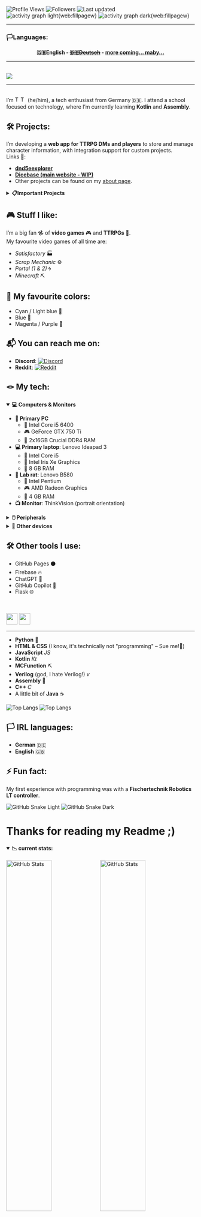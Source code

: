 ![Profile Views](https://komarev.com/ghpvc/?username=doctor-versum&color=9e4c98) ![Followers](https://img.shields.io/github/followers/doctor-versum?label=Followers&style=default&color=9e4c98) ![Last updated](generated/data/updated.svg)
![activity graph light{web:fillpagew}](generated/contr-graph/contributions-graph-light.svg#gh-light-mode-only)
![activity graph dark{web:fillpagew}](generated/contr-graph/contributions-graph-dark.svg#gh-dark-mode-only)

---

<h3>🏳️Languages: </h3>
<p align="center" style="text-decoration: none;"><strong>🇬🇧English -
<s><a href="readme-de-de.md">🇩🇪Deutsch</a></s> -
<a href="contribute.md">more coming... maby...</a></strong></p>

---

<br>
<img src="assets/text/hi_there/text.svg"/>

---

<br>

<div>I’m <img src="assets/text/tobias/dark.svg#gh-dark-mode-only" alt="Tobias" height=15em/><img src="assets/text/tobias/light.svg#gh-light-mode-only" alt="Tobias" height=15em/> (he/him), a tech enthusiast from Germany 🇩🇪. I attend a school focused on technology, where I’m currently learning <strong>Kotlin</strong> and <strong>Assembly</strong>.</div>

## 🛠️ Projects:
I’m developing a **web app for TTRPG DMs and players** to store and manage character information, with integration support for custom projects.  
Links 🔗:
- [**dnd5eexplorer**](https://doctor-versum.github.io/dnd5eexplorer)
- [**Dicebase (main website - WIP)**](https://dicebase.web.app)  
- Other projects can be found on my [about page](https://doctor-versum.github.io).

<details>
  <summary><strong>📋Important Projects</strong></summary>
  <a href="https://github.com/doctor-versum/dnd5eexplorer"><img src="generated/cards/repo-card-1.svg" width=100% alt="repo card 1" /></a>
  <a href="https://github.com/doctor-versum/lp_cover"><img src="generated/cards/repo-card-2.svg" width=49% alt="repo card 2" /></a>
  <a href="https://github.com/doctor-versum/pyduino"><img src="generated/cards/repo-card-3.svg" width=50% alt="repo card 3" /></a>
  <a href="https://github.com/doctor-versum/DnDbase"><img src="generated/cards/repo-card-4.svg" width=49% alt="repo card 4" /></a>
  <a href="https://github.com/doctor-versum/InsectorWiki"><img src="generated/cards/repo-card-5.svg" width=50% alt="repo card 5" /></a>
</details>

## 🎮 Stuff I like:
I’m a big fan 𖣘 of **video games** 🎮 and **TTRPGs** 🧝.  
My favourite video games of all time are:
- *Satisfactory* 🏭
- *Scrap Mechanic* ⚙️
- *Portal (1 & 2)* 🌀
- *Minecraft* ⛏️

## 🎨 My favourite colors:
- Cyan / Light blue 🩵
- Blue 💙
- Magenta / Purple 💜

## 📬 You can reach me on:
- **Discord**: [![Discord](https://img.shields.io/badge/Discord-@doctor__versum-5865F2?logo=discord&logoColor=white)](https://discord.com/users/739625061337530418)
- **Reddit**: [![Reddit](https://img.shields.io/badge/reddit-u%2Fdoctor__versum-FF4500?logo=reddit&logoColor=white)](https://www.reddit.com/user/doctor_versum)

## 🪢 My tech:
<details open>
  <summary><strong>💻 Computers & Monitors</strong></summary>
  <ul>
    <li><strong>👾 Primary PC</strong>
      <ul>
        <li>🔧 Intel Core i5 6400</li>
        <li>🎮 GeForce GTX 750 Ti</li>
        <li>🧠 2x16GB Crucial DDR4 RAM</li>
      </ul>
    </li>
    <li><strong>💻 Primary laptop</strong>: Lenovo Ideapad 3
      <ul>
        <li>🔧 Intel Core i5</li>
        <li>🎨 Intel Iris Xe Graphics</li>
        <li>🧠 8 GB RAM</li>
      </ul>
    </li>
    <li><strong>🧪 Lab rat</strong>: Lenovo B580
      <ul>
        <li>🔧 Intel Pentium</li>
        <li>🎮 AMD Radeon Graphics</li>
        <li>🧠 4 GB RAM</li>
      </ul>
    </li>
    <li><strong>📺 Monitor</strong>: ThinkVision (portrait orientation)</li>
  </ul>
</details>
<details>
  <summary><strong>🖱️ Peripherals</strong></summary>
  <ul>
    <li><strong>🖱️ Mouse</strong>: Cheap mouse (don’t remember the model)</li>
    <li><strong>🔈 Speakers</strong>: Teufel Kombo 11</li>
    <li><strong>🎤 Microphone</strong>: DJI Mic Mini (2 transmitters)</li>
    <li><strong>🎆 Launchpad</strong>: Novation Launchpad Mini MK3</li>
  </ul>
</details>
<details>
  <summary><strong>📱 Other devices</strong></summary>
  <ul>
    <li><strong>📱 Phone</strong>: Pixel 6 Pro</li>
    <li><strong>🖥️ Tablet</strong>: iPad 10th Gen (for school)</li>
    <li><strong>🖥️ Tablet</strong>: Samsung Galaxy Tab A7</li>
    <li><strong>🥽 VR</strong>: Meta Quest 3</li>
  </ul>
</details>

## 🛠️ Other tools I use:
- GitHub Pages ⚫️
- Firebase 🔥
- ChatGPT 🌼
- GitHub Copilot 🤖
- Flask 🌐

<br><br>
<img src="assets/text/programming_languages/dark.svg#gh-dark-mode-only" height=30em/>
<img src="assets/text/programming_languages/light.svg#gh-light-mode-only" height=30em/>

---
- **Python** 🐍
- **HTML & CSS** (I know, it's technically not "programming" – Sue me!📖)
- **JavaScript** _JS_
- **Kotlin** _Kt_
- **MCFunction** ⛏️
- **Verilog** (god, I hate Verilog!) _v_
- **Assembly** 💽
- **C++** _C_
- A little bit of **Java** ☕️

![Top Langs](generated/langs/langs-light.svg#gh-light-mode-only)
![Top Langs](generated/langs/langs-dark.svg#gh-dark-mode-only)

## 🏳️ IRL languages:
- **German** 🇩🇪
- **English** 🇬🇧

## ⚡ Fun fact:
My first experience with programming was with a **Fischertechnik Robotics LT controller**.

![GitHub Snake Light](generated/snake/github-snake.svg#gh-light-mode-only)
![GitHub Snake Dark](generated/snake/github-snake-dark.svg#gh-dark-mode-only) 

# Thanks for reading my Readme ;)

<details open>
  <summary><strong>📉 current stats:</strong></summary>
  <br>
  <!-- GitHub Stats -->
  <img src="generated/readme-stats/stats-light.svg#gh-light-mode-only" width=49% alt="GitHub Stats" />
  <img src="generated/readme-stats/stats-dark.svg#gh-dark-mode-only" width=49% alt="GitHub Stats" />
  <!-- GitHub Streak -->
  <img src="generated/streaks/streaks.svg" width=50% alt="GitHub Streak" />
  <!-- Trophies -->
  <img src="generated/trophies/trophies-light.svg#gh-light-mode-only" width=100% alt="GitHub Trophies Light" />
  <img src="generated/trophies/trophies-dark.svg#gh-dark-mode-only" width=100% alt="GitHub Trophies Dark" />
  <img src="generated/metrics/metrics.svg" width=100% alt="Metrics" />
</details>
